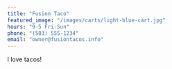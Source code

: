 ```yaml
---
title: "Fusion Taco"
featured_image: "/images/carts/light-blue-cart.jpg"
hours: "9-5 Fri-Sun"
phone: "(503) 555-1234"
email: "owner@fusiontacos.info"
---
```


I love tacos!
